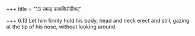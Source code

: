 +++
title = "13 समङ् कायशिरोग्रीवम्"

+++
6.13 Let him firmly hold his body, head and neck erect and still, gazing
at the tip of his nose, without looking around.

